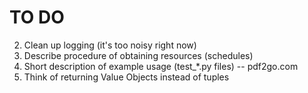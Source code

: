 

# TO DO
2. Clean up logging (it's too noisy right now)
3. Describe procedure of obtaining resources (schedules)
4. Short description of example usage (test_*.py files) -- pdf2go.com
5. Think of returning Value Objects instead of tuples